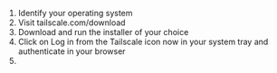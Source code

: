    1. Identify your operating system
   2. Visit tailscale.com/download
   3. Download and run the installer of your choice
   4. Click on Log in from the Tailscale icon now in your system tray and authenticate in your browser
   5. 
